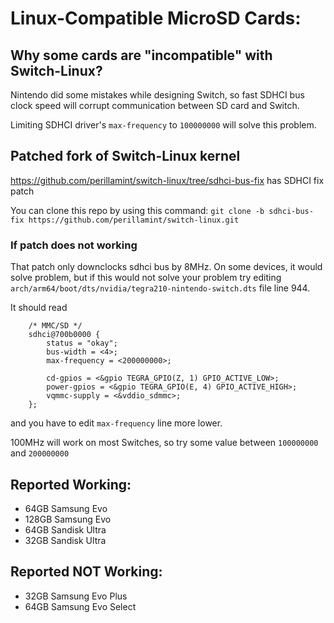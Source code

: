 # Linux-Compatible MicroSD Cards:

## Why some cards are "incompatible" with Switch-Linux?
Nintendo did some mistakes while designing Switch, so fast SDHCI bus clock
speed will corrupt communication between SD card and Switch.

Limiting SDHCI driver's `max-frequency` to `100000000` will solve this problem.

## Patched fork of Switch-Linux kernel
https://github.com/perillamint/switch-linux/tree/sdhci-bus-fix has SDHCI fix patch

You can clone this repo by using this command: `git clone -b sdhci-bus-fix https://github.com/perillamint/switch-linux.git`

### If patch does not working
That patch only downclocks sdhci bus by 8MHz. On some devices, it would
solve problem, but if this would not solve your problem try editing
`arch/arm64/boot/dts/nvidia/tegra210-nintendo-switch.dts` file line 944.

It should read

```
	/* MMC/SD */
	sdhci@700b0000 {
		status = "okay";
		bus-width = <4>;
		max-frequency = <200000000>;

		cd-gpios = <&gpio TEGRA_GPIO(Z, 1) GPIO_ACTIVE_LOW>;
		power-gpios = <&gpio TEGRA_GPIO(E, 4) GPIO_ACTIVE_HIGH>;
		vqmmc-supply = <&vddio_sdmmc>;
	};
```

and you have to edit `max-frequency` line more lower.

100MHz will work on most Switches, so try some value between `100000000` and `200000000`

## Reported Working:

* 64GB Samsung Evo
* 128GB Samsung Evo
* 64GB Sandisk Ultra
* 32GB Sandisk Ultra
## Reported NOT Working:

* 32GB Samsung Evo Plus
* 64GB Samsung Evo Select
